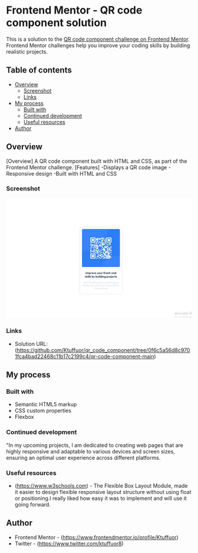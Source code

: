 # Frontend Mentor - QR code component solution

This is a solution to the [QR code component challenge on Frontend Mentor](https://www.frontendmentor.io/challenges/qr-code-component-iux_sIO_H). Frontend Mentor challenges help you improve your coding skills by building realistic projects. 

## Table of contents

- [Overview](#overview)
  - [Screenshot](#screenshot)
  - [Links](#links)
- [My process](#my-process)
  - [Built with](#built-with)
  - [Continued development](#continued-development)
  - [Useful resources](#useful-resources)
- [Author](#author)

## Overview
[Overview]
A QR code component built with HTML and CSS, as part of the Frontend Mentor challenge.
[Features]
-Displays a QR code image
-Responsive design
-Built with HTML and CSS

### Screenshot
![alt text](QRcode.jpg)

### Links

- Solution URL: (https://github.com/Ktuffuor/qr_code_component/tree/0f6c5a56d8c9701fca4bad22468c11b17c2199c4/qr-code-component-main)

## My process

### Built with

- Semantic HTML5 markup
- CSS custom properties
- Flexbox

### Continued development

"In my upcoming projects, I am dedicated to creating web pages that are highly responsive and adaptable to various devices and screen sizes, ensuring an optimal user experience across different platforms.


### Useful resources

- (https://www.w3schools.com) - The Flexible Box Layout Module, made it easier to design flexible responsive layout structure without using float or positioning.I really liked how easy it was to implement and will use it going forward.


## Author

- Frontend Mentor - (https://www.frontendmentor.io/profile/Ktuffuor)
- Twitter - (https://www.twitter.com/ktuffuor8)
